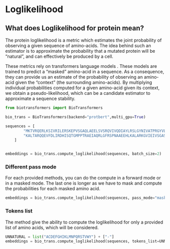 # Loglikelihood

## What does Loglikelihood for protein mean?

The protein loglikelihood is a metric which estimates the joint probability of
observing a given sequence of amino-acids. The idea behind such an estimator is to approximate the
probability that a mutated protein will be “natural”, and can effectively be produced by a cell.

These metrics rely on transformers language models .
These models are trained to predict a “masked” amino-acid in a sequence.
As a consequence, they can provide us an estimate of the probability of observing
an amino-acid given the “context” (the surrounding amino-acids).
By multiplying individual probabilities computed for a given amino-acid given its context,
we obtain a pseudo-likelihood, which can be a candidate estimator to approximate a sequence stability.

```python
from biotransformers import BioTransformers

bio_trans = BioTransformers(backend="protbert",multi_gpu=True)

sequences = [
        "MKTVRQERLKSIVRILERSKEPVSGAQLAEELSVSRQVIVQDIAYLRSLGYNIVATPRGYVLAGG",
        "KALTARQQEVFDLIRDHISQTGMPPTRAEIAQRLGFRSPNAAEEHLKALARKGVIEIVSGASRGIRLLQEE",
    ]


embeddings = bio_trans.compute_loglikelihood(sequences, batch_size=2)
```

### Different pass mode

For each provided methods, you can do the compute in a forward mode or in a masked mode. The last one is
longer as we have to mask and compute the probabilities for each masked amino acid.

```python
embeddings = bio_trans.compute_loglikelihood(sequences, pass_mode="masked")
```

### Tokens list

The method give the ability to compute the loglikelihood for only a provided list of amino acids, which will be considered.

```python
UNNATURAL = list("ACDEFGHIKLMNPQRSTVWY") + ["-"]
embeddings = bio_trans.compute_loglikelihood(sequences, tokens_list=UNNATURAL)
```
